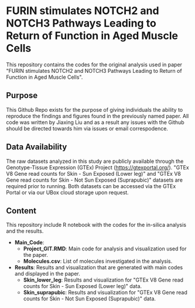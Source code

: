 # FURIN stimulates NOTCH2 and NOTCH3 Pathways Leading to Return of Function in Aged Muscle Cells

This repository contains the codes for the original analysis used in paper "FURIN stimulates NOTCH2 and NOTCH3 Pathways Leading to Return of Function in Aged Muscle Cells".

## Purpose

This Github Repo exists for the purpose of giving individuals the ability to reproduce the findings and figures found in the previously named paper. All code was written by Jiaxing Liu and as a result any issues with the Github should be directed towards him via issues or email correspodence.

## Data Availability

The raw datasets analyzed in this study are publicly available through the Genotype-Tissue Expression (GTEx) Project (https://gtexportal.org/). "GTEx V8 Gene read counts for Skin - Sun Exposed (Lower leg)" and "GTEx V8 Gene read counts for Skin - Not Sun Exposed (Suprapubic)" datasets are required prior to running. Both datasets can be accessed via the GTEx Portal or via our UBox cloud storage upon request.

## Content
This repository include R notebook with the codes for the in-silica analysis and the results.
* **Main_Code**:
  * **Project_GIT.RMD**: Main code for analysis and visualization used for the paper.
  * **Molecules.csv**: List of molecules investigated in the analysis.
* **Results**: Results and visualization that are generated with main codes and displayed in the paper.
  * **Skin_lower_leg**: Results and visualization for "GTEx V8 Gene read counts for Skin - Sun Exposed (Lower leg)" data.
  * **Skin_suprapubic**: Results and visualization for "GTEx V8 Gene read counts for Skin - Not Sun Exposed (Suprapubic)" data.

